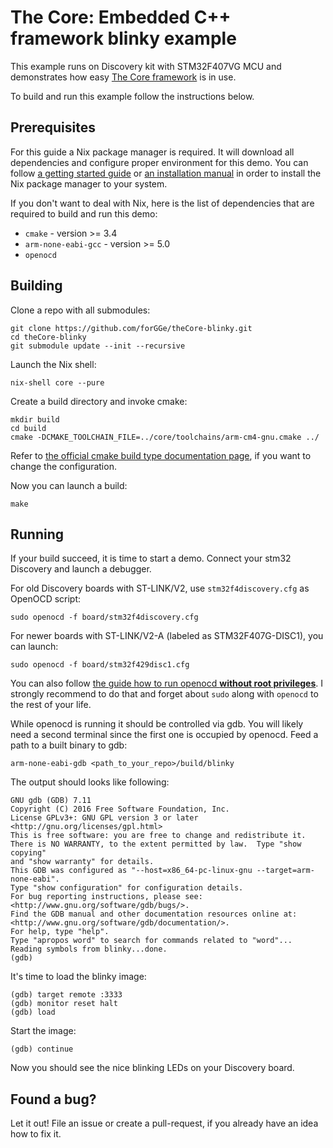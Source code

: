 # The Core: Embedded C++ framework blinky example

This example runs on Discovery kit with STM32F407VG MCU and
demonstrates how easy [The Core framework](https://github.com/forGGe/theCore) is in use.

To build and run this example follow the instructions below.

## Prerequisites

For this guide a Nix package manager is required. It will download all dependencies and configure proper environment for this demo. You can follow [a getting started guide](https://www.domenkozar.com/2014/01/02/getting-started-with-nix-package-manager/)
or [an installation manual](https://nixos.org/nixos/manual/index.html#ch-installation)
in order to install the Nix package manager to your system.

If you don't want to deal with Nix, here is the list of dependencies
that are required to build and run this demo:
 - `cmake` - version >= 3.4
 - `arm-none-eabi-gcc` - version >= 5.0
 - `openocd`

## Building

Clone a repo with all submodules:
```
git clone https://github.com/forGGe/theCore-blinky.git
cd theCore-blinky
git submodule update --init --recursive
```

Launch the Nix shell:
```
nix-shell core --pure
```

Create a build directory and invoke cmake:
```
mkdir build
cd build
cmake -DCMAKE_TOOLCHAIN_FILE=../core/toolchains/arm-cm4-gnu.cmake ../
```

Refer to [the official cmake build type documentation page](https://cmake.org/cmake/help/v3.0/variable/CMAKE_BUILD_TYPE.html), if you
want to change the configuration.

Now you can launch a build:
```
make
```

## Running

If your build succeed, it is time to start a demo. Connect your stm32 Discovery
and launch a debugger.

For old Discovery boards with ST-LINK/V2, use `stm32f4discovery.cfg` as OpenOCD
script:

```
sudo openocd -f board/stm32f4discovery.cfg
```

For newer boards with ST-LINK/V2-A (labeled as STM32F407G-DISC1), you can launch:

```
sudo openocd -f board/stm32f429disc1.cfg
```

You can also follow [the guide how to run openocd **without root privileges**](http://shukra.cedt.iisc.ernet.in/edwiki/EmSys:Accessing_Devices_without_Sudo).
I strongly recommend to do that and forget about `sudo` along with `openocd`
to the rest of your life.

While openocd is running it should be controlled via gdb. You will likely need
a second terminal since the first one is occupied by openocd.
Feed a path to a built binary to gdb:

```
arm-none-eabi-gdb <path_to_your_repo>/build/blinky
```

The output should looks like following:

```
GNU gdb (GDB) 7.11
Copyright (C) 2016 Free Software Foundation, Inc.
License GPLv3+: GNU GPL version 3 or later <http://gnu.org/licenses/gpl.html>
This is free software: you are free to change and redistribute it.
There is NO WARRANTY, to the extent permitted by law.  Type "show copying"
and "show warranty" for details.
This GDB was configured as "--host=x86_64-pc-linux-gnu --target=arm-none-eabi".
Type "show configuration" for configuration details.
For bug reporting instructions, please see:
<http://www.gnu.org/software/gdb/bugs/>.
Find the GDB manual and other documentation resources online at:
<http://www.gnu.org/software/gdb/documentation/>.
For help, type "help".
Type "apropos word" to search for commands related to "word"...
Reading symbols from blinky...done.
(gdb)
```

It's time to load the blinky image:

```
(gdb) target remote :3333
(gdb) monitor reset halt
(gdb) load
```

Start the image:

```
(gdb) continue
```

Now you should see the nice blinking LEDs on your Discovery board.

## Found a bug?
Let it out! File an issue or create a pull-request, if you already have an idea how to fix it.
